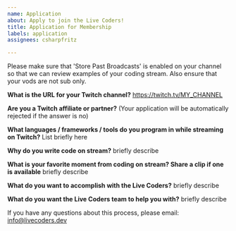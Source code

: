 ```yaml
---
name: Application
about: Apply to join the Live Coders!
title: Application for Membership
labels: application
assignees: csharpfritz

---
```


Please make sure that 'Store Past Broadcasts' is enabled on your channel so that we can review examples of your coding stream.
Also ensure that your vods are not sub only.

**What is the URL for your Twitch channel?**
https://twitch.tv/MY_CHANNEL

**Are you a Twitch affiliate or partner?** (Your application will be automatically rejected if the answer is no)


**What languages / frameworks / tools do you program in while streaming on Twitch?**
List briefly here

**Why do you write code on stream?**
briefly describe

**What is your favorite moment from coding on stream?  Share a clip if one is available**
briefly describe

**What do you want to accomplish with the Live Coders?**
briefly describe

**What do you want the Live Coders team to help you with?**
briefly describe

If you have any questions about this process, please email: info@livecoders.dev 
